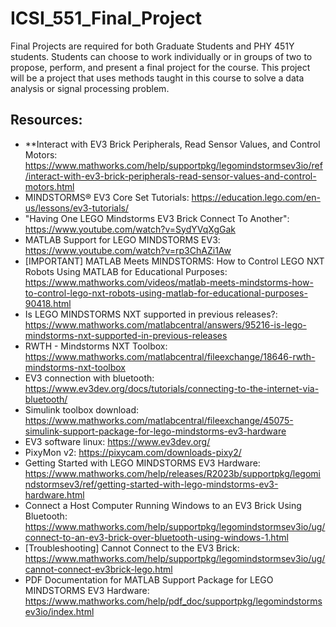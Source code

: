 # ICSI_551_Final_Project
Final Projects are required for both Graduate Students and PHY 451Y students. Students can choose to work individually or in groups of two to propose, perform, and present a final project for the course. This project will be a project that uses methods taught in this course to solve a data analysis or signal processing problem.


## Resources:
- **Interact with EV3 Brick Peripherals, Read Sensor Values, and Control Motors: https://www.mathworks.com/help/supportpkg/legomindstormsev3io/ref/interact-with-ev3-brick-peripherals-read-sensor-values-and-control-motors.html
- MINDSTORMS® EV3 Core Set Tutorials: https://education.lego.com/en-us/lessons/ev3-tutorials/
- "Having One LEGO Mindstorms EV3 Brick Connect To Another": https://www.youtube.com/watch?v=SydYVqXgGak
- MATLAB Support for LEGO MINDSTORMS EV3: https://www.youtube.com/watch?v=rp3ChAZi1Aw
- [IMPORTANT] MATLAB Meets MINDSTORMS: How to Control LEGO NXT Robots Using MATLAB for Educational Purposes: https://www.mathworks.com/videos/matlab-meets-mindstorms-how-to-control-lego-nxt-robots-using-matlab-for-educational-purposes-90418.html
- Is LEGO MINDSTORMS NXT supported in previous releases?: https://www.mathworks.com/matlabcentral/answers/95216-is-lego-mindstorms-nxt-supported-in-previous-releases
- RWTH - Mindstorms NXT Toolbox: https://www.mathworks.com/matlabcentral/fileexchange/18646-rwth-mindstorms-nxt-toolbox
- EV3 connection with bluetooth: https://www.ev3dev.org/docs/tutorials/connecting-to-the-internet-via-bluetooth/
- Simulink toolbox download: https://www.mathworks.com/matlabcentral/fileexchange/45075-simulink-support-package-for-lego-mindstorms-ev3-hardware
- EV3 software linux: https://www.ev3dev.org/
- PixyMon v2: https://pixycam.com/downloads-pixy2/
- Getting Started with LEGO MINDSTORMS EV3 Hardware: https://www.mathworks.com/help/releases/R2023b/supportpkg/legomindstormsev3/ref/getting-started-with-lego-mindstorms-ev3-hardware.html
- Connect a Host Computer Running Windows to an EV3 Brick Using Bluetooth: https://www.mathworks.com/help/supportpkg/legomindstormsev3io/ug/connect-to-an-ev3-brick-over-bluetooth-using-windows-1.html
- [Troubleshooting] Cannot Connect to the EV3 Brick: https://www.mathworks.com/help/supportpkg/legomindstormsev3io/ug/cannot-connect-ev3brick-lego.html
- PDF Documentation for MATLAB Support Package for LEGO MINDSTORMS EV3 Hardware: https://www.mathworks.com/help/pdf_doc/supportpkg/legomindstormsev3io/index.html
